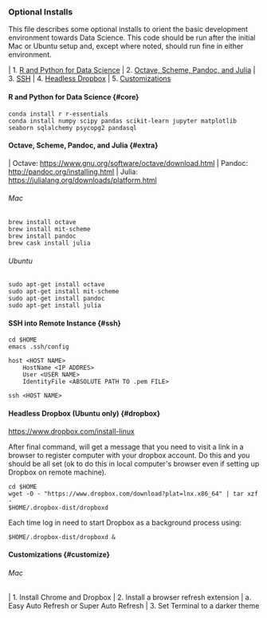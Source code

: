 

### Optional Installs

This file describes some optional installs to orient the basic development environment towards Data Science. This code should be run after the initial Mac or Ubuntu setup and, except where noted, should run fine in either environment.

| 1. [R and Python for Data Science](#core) 
| 2. [Octave, Scheme, Pandoc, and Julia](#extra) 
| 3. [SSH](#ssh) 
| 4. [Headless Dropbox](#dropbox)
| 5. [Customizations](#customize)


#### R and Python for Data Science {#core}

```
conda install r r-essentials
conda install numpy scipy pandas scikit-learn jupyter matplotlib seaborn sqlalchemy psycopg2 pandasql 
```


#### Octave, Scheme, Pandoc, and Julia {#extra}

| Octave: <https://www.gnu.org/software/octave/download.html>
| Pandoc: <http://pandoc.org/installing.html>
| Julia: <https://julialang.org/downloads/platform.html>


###### Mac

```
brew install octave
brew install mit-scheme
brew install pandoc
brew cask install julia
```


###### Ubuntu

```
sudo apt-get install octave
sudo apt-get install mit-scheme
sudo apt-get install pandoc
sudo apt-get install julia
```


#### SSH into Remote Instance {#ssh}

```
cd $HOME
emacs .ssh/config
```

```
host <HOST NAME>
    HostName <IP ADDRES>
    User <USER NAME>
    IdentityFile <ABSOLUTE PATH TO .pem FILE>
```

```
ssh <HOST NAME>
```


#### Headless Dropbox (Ubuntu only) {#dropbox}

<https://www.dropbox.com/install-linux>

After final command, will get a message that you need to visit a link in a browser to register computer with your dropbox account. Do this and you should be all set (ok to do this in local computer's browser even if setting up Dropbox on remote machine).

```
cd $HOME
wget -O - "https://www.dropbox.com/download?plat=lnx.x86_64" | tar xzf -
$HOME/.dropbox-dist/dropboxd
```

Each time log in need to start Dropbox as a background process using:

```
$HOME/.dropbox-dist/dropboxd &
```


#### Customizations {#customize}

###### Mac

| 1. Install Chrome and Dropbox
| 2. Install a browser refresh extension
|     a. Easy Auto Refresh or Super Auto Refresh
| 3. Set Terminal to a darker theme
